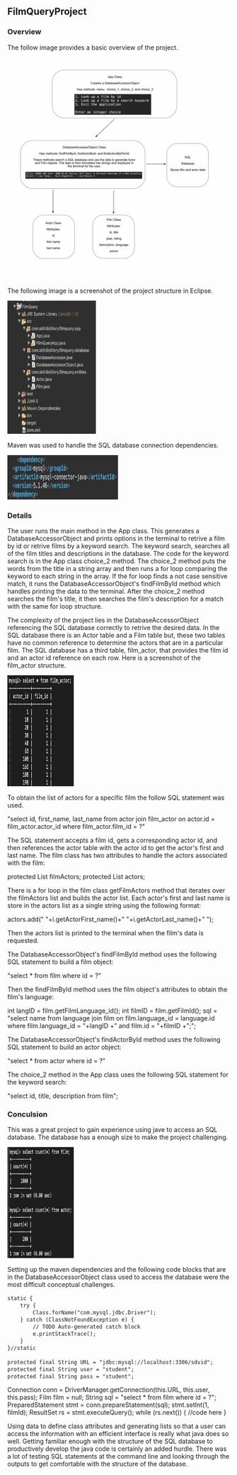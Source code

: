 ## FilmQueryProject

### Overview

The follow image provides a basic overview of the project.

<img src="https://github.com/sgmerwin/FilmQueryProject/blob/master/sql_1_5_20.jpg" width="500" height="500">

The following image is a screenshot of the project structure in Eclipse.

<img src="https://github.com/sgmerwin/FilmQueryProject/blob/master/sql_proj_struct_1_5_20.png" width="200" height="300">

Maven was used to handle the SQL database connection dependencies.

<img src="https://github.com/sgmerwin/FilmQueryProject/blob/master/maven_dep.png" width="250" height="100">

### Details

The user runs the main method in the App class. This generates a DatabaseAccessorObject and prints options in the terminal to retrive a film by id or retrive films by a keyword search. The keyword search, searches all of the film titles and descriptions in the database. The code for the keyword search is in the App class choice_2 method. The choice_2 method puts the words from the title in a string array and then runs a for loop comparing the keyword to each string in the array. If the for loop finds a not case sensitive match, it runs the DatabaseAccessorObject's findFilmById method which handles printing the data to the terminal. 
After the choice_2 method searches the film's title, it then searches the film's description for a match with the same for loop structure. 

The complexity of the project lies in the DatabaseAccessorObject referencing the SQL database correctly to retrive the desired data. In the SQL database there is an Actor table and a Film table but, these two tables have no common reference to determine the actors that are in a particular film. The SQL database has a third table, film_actor, that provides the film id and an actor id reference on each row. 
Here is a screenshot of the film_actor structure. 

<img src="https://github.com/sgmerwin/FilmQueryProject/blob/master/film_actor.png" width="150" height="250">

To obtain the list of actors for a specific film the follow SQL statement was used. 

"select id, first_name, last_name from actor join film_actor on actor.id = film_actor.actor_id where film_actor.film_id = ?"

The SQL statement accepts a film id, gets a corresponding actor id, and then references the actor table with the actor id to get the actor's first and last name. The film class has two attributes to handle the actors associated with the film: 

protected List<Actor> filmActors; 
protected List<String> actors;  
  
There is a for loop in the film class getFilmActors method that iterates over the filmActors list and builds the actor list. 
Each actor's first and last name is store in the actors list as a single string using the following format:

actors.add(" "+i.getActorFirst_name()+" "+i.getActorLast_name()+" ");	

Then the actors list is printed to the terminal when the film's data is requested. 

The DatabaseAccessorObject's findFilmById method uses the following SQL statement to build a film object:

"select * from film where id = ?"

Then the findFilmById method uses the film object's attributes to obtain the film's language: 

int langID = film.getFilmLanguage_id();
int filmID = film.getFilmId();
sql = "select name from language join film on film.language_id = language.id where film.language_id = "+langID +" and film.id = "+filmID +";";

The DatabaseAccessorObject's findActorById method uses the following SQL statement to build an actor object:

"select * from actor where id = ?"

The choice_2 method in the App class uses the following SQL statement for the keyword search:

"select id, title, description from film";

### Conculsion

This was a great project to gain experience using jave to access an SQL database. 
The database has a enough size to make the project challenging. 

<img src="https://github.com/sgmerwin/FilmQueryProject/blob/master/database_size.png" width="150" height="250">

Setting up the maven dependencies and the following code blocks that are in the DatabaseAccessorObject class used to access the database were the most difficult conceptual challenges. 

	static {
		try {
			Class.forName("com.mysql.jdbc.Driver");
		} catch (ClassNotFoundException e) {
			// TODO Auto-generated catch block
			e.printStackTrace();
		}	
	}//static
	
	protected final String URL = "jdbc:mysql://localhost:3306/sdvid";
	protected final String user = "student";
	protected final String pass = "student";
  
  Connection conn = DriverManager.getConnection(this.URL, this.user, this.pass);
	  Film film = null;
	  String sql = "select * from film where id = ?";
	  PreparedStatement stmt = conn.prepareStatement(sql);
	  stmt.setInt(1, filmId);
	  ResultSet rs = stmt.executeQuery();
	    while (rs.next()) {
      //code here
      }

Using data to define class attributes and generating lists so that a user can access the information with an efficient interface is really what java does so well. Getting familiar enough with the structure of the SQL database to productively develop the java code is certainly an added hurdle. There was a lot of testing SQL statements at the command line and looking through the outputs to get comfortable with the structure of the database. 


  
